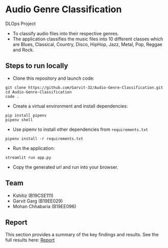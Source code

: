 # Audio Genre Classification
DLOps Project

- To classify audio files into their respective genres.
- The application classifies the music files into 10 different classes which are Blues, Classical, Country, Disco, HipHop, Jazz, Metal, Pop, Reggae and Rock.

## Steps to run locally

- Clone this repository and launch code:
```shell
git clone https://github.com/Garvit-32/Audio-Genre-Classification.git
cd Audio-Genre-Classification
code .
```
- Create a virtual environment and install dependencies:
```shell
pip install pipenv
pipenv shell
```
- Use pipenv to install other dependencies from `requirements.txt`
```shell
pipenv install -r requirements.txt
```

- Run the application:
```shell
streamlit run app.py
```
- Copy the generated url and run into your browser.

## Team

- Kshitiz (B19CSE111)
- Garvit Garg (B19EE029)
- Mohan Chhabaria (B19EE096)

## Report
This section provides a summary of the key findings and results. See the full results here: [Report](https://drive.google.com/file/d/16bzrEkDPUTccEoVN6M39t4OJ29rfsnuC/view?usp=sharing)
